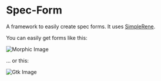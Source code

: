 # Spec-Form

A framework to easily create spec forms. It uses [SimpleRene](https://github.com/pharo-contributions/SimpleRene).  

You can easily get forms like this: 

![Morphic Image](images/form-morphic.png)

 ... or this: 

![Gtk Image](images/form-gtk.png)
